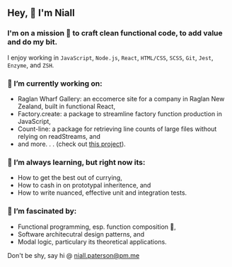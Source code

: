 ## Hey, 👋 I'm Niall

### I'm on a mission 🚀 to craft clean functional code, to add value and do my bit. 

I enjoy working in `JavaScript`, `Node.js`, `React`, `HTML/CSS`, `SCSS`, `Git`, `Jest`, `Enzyme`, and `ZSH`. 

### 🔭 I’m currently working on:

- Raglan Wharf Gallery: an eccomerce site for a company in Raglan New Zealand, built in functional React, 
- Factory.create: a package to streamline factory function production in JavaScript,
- Count-line: a package for retrieving line counts of large files without relying on readStreams, and
- and more. . .  (check out [this project](https://github.com/users/niallpaterson/projects/5)).

### 🌱 I’m always learning, but right now its:

- How to get the best out of currying,
- How to cash in on prototypal inheritence, and
- How to write nuanced, effective unit and integration tests.

### 🤯 I’m fascinated by:

- Functional programming, esp. function composition 🥰,
- Software architecutral design patterns, and
- Modal logic, particulary its theoretical applications.

Don't be shy, say hi @ <niall.paterson@pm.me>
